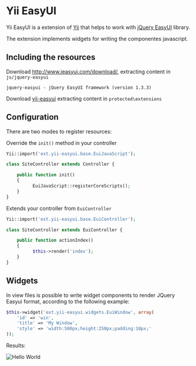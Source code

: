 Yii EasyUI
==========

Yii EasyUI is a extension of [Yii](http://www.yiiframework.com) that helps to work with [jQuery EasyUI](http://www.jeasyui.com) library.

The extension implements widgets for writing the componentes javascript.

Including the resources
------------------------

Download http://www.jeasyui.com/download/, extracting content in ```js/jquery-easyui```

    jquery-easyui - jQuery EasyUI framework (version 1.3.3)
    
Download [yii-easyui](https://github.com/leandrogehlen/yii-easyui/archive/master.zip) extracting content in ```protected\extensions```
    
Configuration
-------------
There are two modes to register resources:

Override the ```init()``` method  in your controller

```php
Yii::import('ext.yii-easyui.base.EuiJavaScript');

class SiteController extends Controller {

    public function init() 
    {
	      EuiJavaScript::registerCoreScripts();
    }	
}
```

Extends your controller from ```EuiController``` 

```php
Yii::import('ext.yii-easyui.base.EuiController');

class SiteController extends EuiController {

    public function actionIndex() 
    {
	      $this->render('index');	
    }	
}
```

Widgets
------

In view files is possible to write widget components to render JQuery Easyui format, according to the following example:

```php
$this->widget('ext.yii-easyui.widgets.EuiWindow', array(
	'id' => 'win',
	'title' => 'My Window',
	'style' => 'width:500px;height:250px;padding:10px;'			
));

``` 

Results:

![Hello World](https://jquery-easyui.googlecode.com/svn/trunk/share/tutorial/window/win1_1.png)
